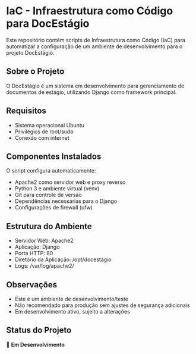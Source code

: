 # IaC - Infraestrutura como Código para DocEstágio

Este repositório contém scripts de Infraestrutura como Código (IaC) para automatizar a configuração de um ambiente de desenvolvimento para o projeto DocEstágio.

## Sobre o Projeto

O DocEstágio é um sistema em desenvolvimento para gerenciamento de documentos de estágio, utilizando Django como framework principal.

## Requisitos

- Sistema operacional Ubuntu
- Privilégios de root/sudo
- Conexão com internet

## Componentes Instalados

O script configura automaticamente:

- Apache2 como servidor web e proxy reverso
- Python 3 e ambiente virtual (venv)
- Git para controle de versão
- Dependências necessárias para o Django
- Configurações de firewall (ufw)

## Estrutura do Ambiente

- Servidor Web: Apache2
- Aplicação: Django
- Porta HTTP: 80
- Diretório da Aplicação: /opt/docestagio
- Logs: /var/log/apache2/

## Observações

- Este é um ambiente de desenvolvimento/teste
- Não recomendado para produção sem ajustes de segurança adicionais
- Em desenvolvimento ativo, sujeito a alterações

## Status do Projeto

🚧 **Em Desenvolvimento** 
